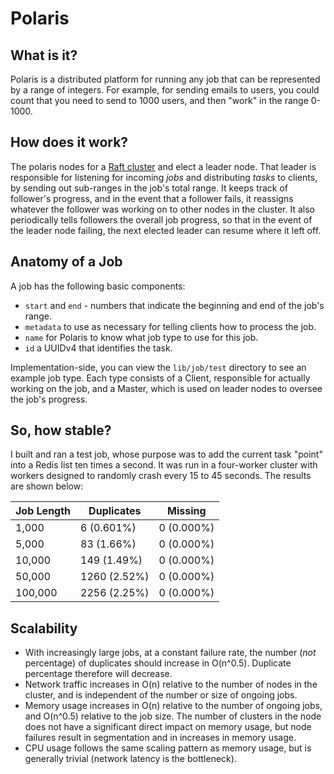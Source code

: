 # Polaris

## What is it?

Polaris is a distributed platform for running any job that can be represented by a range of integers. For example, for sending emails to users, you could count that you need to send to 1000 users, and then "work" in the range 0-1000.

## How does it work?

The polaris nodes for a [Raft cluster](http://raftconsensus.github.io/) and elect a leader node. That leader is responsible for listening for incoming *jobs* and distributing *tasks* to clients, by sending out sub-ranges in the job's total range. It keeps track of follower's progress, and in the event that a follower fails, it reassigns whatever the follower was working on to other nodes in the cluster. It also periodically tells followers the overall job progress, so that in the event of the leader node failing, the next elected leader can resume where it left off.

## Anatomy of a Job

A job has the following basic components:

 * `start` and `end` - numbers that indicate the beginning and end of the job's range.
 * `metadata` to use as necessary for telling clients how to process the job.
 * `name` for Polaris to know what job type to use for this job.
 * `id` a UUIDv4 that identifies the task.

Implementation-side, you can view the `lib/job/test` directory to see an example job type. Each type consists of a Client, responsible for actually working on the job, and a Master, which is used on leader nodes to oversee the job's progress.

## So, how stable?

I built and ran a test job, whose purpose was to add the current task "point" into a Redis list ten times a second. It was run in a four-worker cluster with workers designed to randomly crash every 15 to 45 seconds. The results are shown below:

| Job Length | Duplicates     | Missing    |
| ---------- | -------------- | ---------- |
| 1,000      | 6 (0.601%)     | 0 (0.000%) |
| 5,000      | 83 (1.66%)     | 0 (0.000%) |
| 10,000     | 149 (1.49%)    | 0 (0.000%) |
| 50,000     | 1260 (2.52%)   | 0 (0.000%) |
| 100,000    | 2256 (2.25%)   | 0 (0.000%) |

## Scalability

 * With increasingly large jobs, at a constant failure rate, the number (_not_ percentage) of duplicates should increase in O(n^0.5). Duplicate percentage therefore will decrease.
 * Network traffic increases in O(n) relative to the number of nodes in the cluster, and is independent of the number or size of ongoing jobs.
 * Memory usage increases in O(n) relative to the number of ongoing jobs, and O(n^0.5) relative to the job size. The number of clusters in the node does not have a significant direct impact on memory usage, but node failures result in segmentation and in increases in memory usage.
 * CPU usage follows the same scaling pattern as memory usage, but is generally trivial (network latency is the bottleneck).
